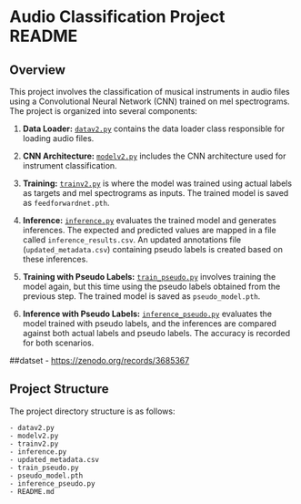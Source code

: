 # Audio Classification Project README

## Overview
This project involves the classification of musical instruments in audio files using a Convolutional Neural Network (CNN) trained on mel spectrograms. The project is organized into several components:

1. **Data Loader:** [`datav2.py`](datav2.py) contains the data loader class responsible for loading audio files.

2. **CNN Architecture:** [`modelv2.py`](modelv2.py) includes the CNN architecture used for instrument classification.

3. **Training:** [`trainv2.py`](trainv2.py) is where the model was trained using actual labels as targets and mel spectrograms as inputs. The trained model is saved as `feedforwardnet.pth`.

4. **Inference:** [`inference.py`](inference.py) evaluates the trained model and generates inferences. The expected and predicted values are mapped in a file called `inference_results.csv`. An updated annotations file (`updated_metadata.csv`) containing pseudo labels is created based on these inferences.

5. **Training with Pseudo Labels:** [`train_pseudo.py`](train_pseudo.py) involves training the model again, but this time using the pseudo labels obtained from the previous step. The trained model is saved as `pseudo_model.pth`.

6. **Inference with Pseudo Labels:** [`inference_pseudo.py`](inference_pseudo.py) evaluates the model trained with pseudo labels, and the inferences are compared against both actual labels and pseudo labels. The accuracy is recorded for both scenarios.

##datset - https://zenodo.org/records/3685367

## Project Structure
The project directory structure is as follows:

```plaintext
- datav2.py
- modelv2.py
- trainv2.py
- inference.py
- updated_metadata.csv
- train_pseudo.py
- pseudo_model.pth
- inference_pseudo.py
- README.md
